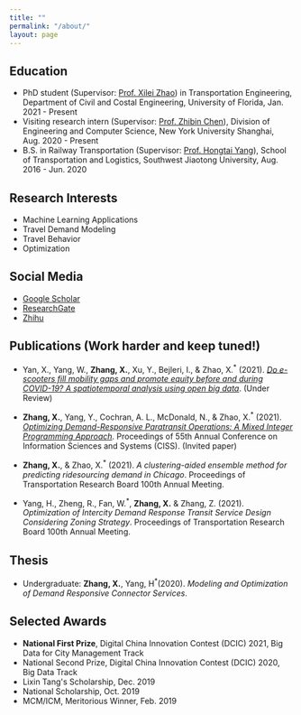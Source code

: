 ```yaml
---
title: ""
permalink: "/about/"
layout: page
---
```


## Education

- PhD student (Supervisor: [Prof. Xilei Zhao](https://www.essie.ufl.edu/people/name/xilei-zhao/))  in Transportation Engineering, Department of Civil and Costal Engineering, University of Florida, Jan. 2021 - Present
- Visiting research intern (Supervisor: [Prof. Zhibin Chen](https://shanghai.nyu.edu/academics/faculty/directory/zhibin-chen)), Division of Engineering and Computer Science, New York University Shanghai, Aug. 2020 - Present
- B.S. in Railway Transportation (Supervisor: [Prof. Hongtai Yang](https://faculty.swjtu.edu.cn/yanghongtai/en/index.htm)), School of Transportation and Logistics, Southwest Jiaotong University, Aug. 2016 - Jun. 2020

## Research Interests
- Machine Learning Applications
- Travel Demand Modeling
- Travel Behavior
- Optimization

## Social Media

 - [Google Scholar](https://scholar.google.com/citations?hl=zh-CN&user=VpVo0MQAAAAJ)
 - [ResearchGate](https://www.researchgate.net/profile/Xiaojian-Zhang-8)
 - [Zhihu](https://www.zhihu.com/people/xie-xie-nong-35-99)

## Publications (Work harder and keep tuned!)
- Yan, X., Yang, W., **Zhang, X.**, Xu, Y., Bejleri, I., & Zhao, X.<sup>*</sup> (2021). [*Do e-scooters fill mobility gaps and promote equity before and during COVID-19? A spatiotemporal analysis using open big data*](https://arxiv.org/abs/2103.09060).  (Under Review)

- **Zhang, X.**, Yang, Y., Cochran, A. L., McDonald, N., & Zhao, X.<sup>*</sup> (2021). [*Optimizing Demand-Responsive Paratransit Operations: A Mixed Integer Programming Approach*](https://arxiv.org/pdf/2012.10648). Proceedings of 55th Annual Conference on Information Sciences and Systems (CISS). (Invited paper)

- **Zhang, X.**, & Zhao, X.<sup>*</sup> (2021). _A clustering-aided ensemble method for predicting ridesourcing demand in Chicago_. Proceedings of Transportation Research Board 100th Annual Meeting.

- Yang, H., Zheng, R., Fan, W.<sup>*</sup>, **Zhang, X.** & Zhang, Z. (2021). _Optimization of Intercity Demand Response Transit Service Design Considering Zoning Strategy_. Proceedings of Transportation Research Board 100th Annual Meeting.

## Thesis
- Undergraduate: **Zhang, X.**, Yang, H<sup>*</sup>(2020). _Modeling and Optimization of Demand Responsive Connector Services_. 


## Selected Awards
- **National First Prize**, Digital China Innovation Contest (DCIC) 2021, Big Data for City Management Track
- National Second Prize, Digital China Innovation Contest (DCIC) 2020, Big Data Track
- Lixin Tang's Scholarship, Dec. 2019
- National Scholarship, Oct. 2019
- MCM/ICM, Meritorious Winner, Feb. 2019
